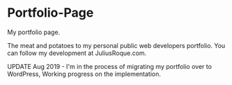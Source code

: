 # Portfolio-Page
My portfolio page.

The meat and potatoes to my personal public web developers portfolio. 
You can follow my development at JuliusRoque.com.

UPDATE Aug 2019 - I'm in the process of migrating my portfolio over to WordPress, Working progress on the implementation. 
